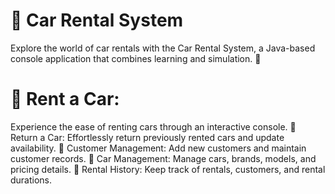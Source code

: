# **🚗 Car Rental System**
Explore the world of car rentals with the Car Rental System, a Java-based console application that combines learning and simulation. 🌟


# **🚀 Rent a Car:** 
Experience the ease of renting cars through an interactive console. 🔁 Return a Car: Effortlessly return previously rented cars and update availability. 👥 Customer Management: Add new customers and maintain customer records. 🚗 Car Management: Manage cars, brands, models, and pricing details. 📝 Rental History: Keep track of rentals, customers, and rental durations.

[^1]:Feel the thrill of renting and returning cars while mastering OOP concepts. Dive into the Car Rental System
